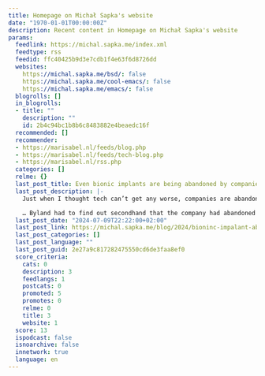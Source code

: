 ```yaml
---
title: Homepage on Michał Sapka's website
date: "1970-01-01T00:00:00Z"
description: Recent content in Homepage on Michał Sapka's website
params:
  feedlink: https://michal.sapka.me/index.xml
  feedtype: rss
  feedid: ffc40425b9d3e7cdb1f4e63f6d8726dd
  websites:
    https://michal.sapka.me/bsd/: false
    https://michal.sapka.me/cool-emacs/: false
    https://michal.sapka.me/emacs/: false
  blogrolls: []
  in_blogrolls:
  - title: ""
    description: ""
    id: 2b4c94bc1b8b6c8483882e4beaedc16f
  recommended: []
  recommender:
  - https://marisabel.nl/feeds/blog.php
  - https://marisabel.nl/feeds/tech-blog.php
  - https://marisabel.nl/rss.php
  categories: []
  relme: {}
  last_post_title: Even bionic implants are being abandoned by companies
  last_post_description: |-
    Just when I thought tech can’t get any worse, companies are abandoning working implants.

    … Byland had to find out secondhand that the company had abandoned the technology and was on the verge of
  last_post_date: "2024-07-09T22:22:00+02:00"
  last_post_link: https://michal.sapka.me/blog/2024/bioninc-impalant-abandoned/
  last_post_categories: []
  last_post_language: ""
  last_post_guid: 2e27a9c817282475550cd6de3faa8ef0
  score_criteria:
    cats: 0
    description: 3
    feedlangs: 1
    postcats: 0
    promoted: 5
    promotes: 0
    relme: 0
    title: 3
    website: 1
  score: 13
  ispodcast: false
  isnoarchive: false
  innetwork: true
  language: en
---
```

